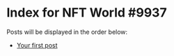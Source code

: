 # Index for NFT World #9937
Posts will be displayed in the order below:

- [Your first post](./001-first.md)


